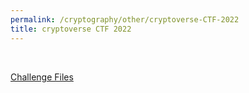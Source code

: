 ```yaml
---
permalink: /cryptography/other/cryptoverse-CTF-2022
title: cryptoverse CTF 2022
---
```


<br>

[Challenge Files](https://github.com/Connor-McCartney/CTF_Files/tree/main/2022/cryptoversectf)

<br>

#
